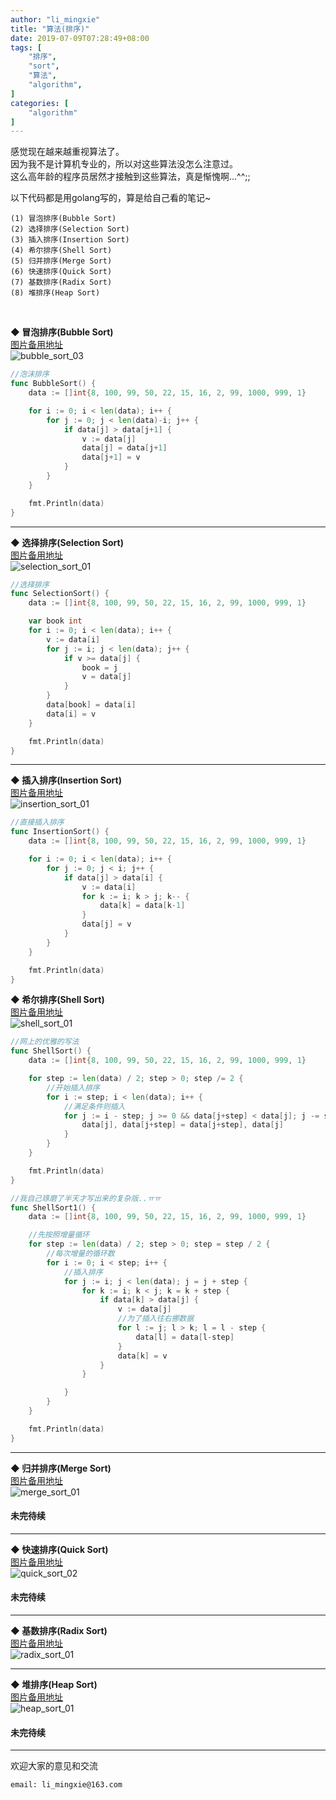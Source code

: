 ```yaml
---
author: "li_mingxie"
title: "算法(排序)"
date: 2019-07-09T07:28:49+08:00
tags: [
    "排序",
    "sort",
    "算法",
    "algorithm",
]
categories: [
    "algorithm"
]
---
```


感觉现在越来越重视算法了。<!--more-->  
因为我不是计算机专业的，所以对这些算法没怎么注意过。  
这么高年龄的程序员居然才接触到这些算法，真是惭愧啊...^^;;

以下代码都是用golang写的，算是给自己看的笔记~

```
(1) 冒泡排序(Bubble Sort)
(2) 选择排序(Selection Sort)
(3) 插入排序(Insertion Sort)
(4) 希尔排序(Shell Sort)
(5) 归并排序(Merge Sort)
(6) 快速排序(Quick Sort)
(7) 基数排序(Radix Sort)
(8) 堆排序(Heap Sort)
```

<br/>

**◆ 冒泡排序(Bubble Sort)**  
[图片备用地址](https://pangpangimg.oss-cn-beijing.aliyuncs.com/gif/sort/bubble_sort_03.gif)  
![bubble_sort_03](https://pangpangimg.oss-cn-beijing.aliyuncs.com/gif/sort/bubble_sort_03.gif)

```go
//泡沫排序
func BubbleSort() {
	data := []int{8, 100, 99, 50, 22, 15, 16, 2, 99, 1000, 999, 1}

	for i := 0; i < len(data); i++ {
		for j := 0; j < len(data)-i; j++ {
			if data[j] > data[j+1] {
				v := data[j]
				data[j] = data[j+1]
				data[j+1] = v
			}
		}
	}

	fmt.Println(data)
}
```

--------------------------------------------
**◆ 选择排序(Selection Sort)**  
[图片备用地址](https://pangpangimg.oss-cn-beijing.aliyuncs.com/gif/sort/selection_sort_01.gif)  
![selection_sort_01](https://pangpangimg.oss-cn-beijing.aliyuncs.com/gif/sort/selection_sort_01.gif)  

```go
//选择排序
func SelectionSort() {
	data := []int{8, 100, 99, 50, 22, 15, 16, 2, 99, 1000, 999, 1}

	var book int
	for i := 0; i < len(data); i++ {
		v := data[i]
		for j := i; j < len(data); j++ {
			if v >= data[j] {
				book = j
				v = data[j]
			}
		}
		data[book] = data[i]
		data[i] = v
	}

	fmt.Println(data)
}
```

--------------------------------------------
**◆ 插入排序(Insertion Sort)**  
[图片备用地址](https://pangpangimg.oss-cn-beijing.aliyuncs.com/gif/sort/insertion_sort_01.gif)  
![insertion_sort_01](https://pangpangimg.oss-cn-beijing.aliyuncs.com/gif/sort/insertion_sort_01.gif)  

```go
//直接插入排序
func InsertionSort() {
	data := []int{8, 100, 99, 50, 22, 15, 16, 2, 99, 1000, 999, 1}

	for i := 0; i < len(data); i++ {
		for j := 0; j < i; j++ {
			if data[j] > data[i] {
				v := data[i]
				for k := i; k > j; k-- {
					data[k] = data[k-1]
				}
				data[j] = v
			}
		}
	}

	fmt.Println(data)
}
```

**◆ 希尔排序(Shell Sort)**  
[图片备用地址](https://pangpangimg.oss-cn-beijing.aliyuncs.com/gif/sort/shell_sort_01.gif)  
![shell_sort_01](https://pangpangimg.oss-cn-beijing.aliyuncs.com/gif/sort/shell_sort_01.gif)  

```go
//网上的优雅的写法
func ShellSort() {
	data := []int{8, 100, 99, 50, 22, 15, 16, 2, 99, 1000, 999, 1}

	for step := len(data) / 2; step > 0; step /= 2 {
		//开始插入排序
		for i := step; i < len(data); i++ {
			//满足条件则插入
			for j := i - step; j >= 0 && data[j+step] < data[j]; j -= step {
				data[j], data[j+step] = data[j+step], data[j]
			}
		}
	}

	fmt.Println(data)
}

//我自己琢磨了半天才写出来的复杂版..ㅠㅠ
func ShellSort1() {
	data := []int{8, 100, 99, 50, 22, 15, 16, 2, 99, 1000, 999, 1}

	//先按照增量循环
	for step := len(data) / 2; step > 0; step = step / 2 {
		//每次增量的循环数
		for i := 0; i < step; i++ {
			//插入排序
			for j := i; j < len(data); j = j + step {
				for k := i; k < j; k = k + step {
					if data[k] > data[j] {
						v := data[j]
						//为了插入往右挪数据
						for l := j; l > k; l = l - step {
							data[l] = data[l-step]
						}
						data[k] = v
					}
				}

			}
		}
	}

	fmt.Println(data)
}
```

--------------------------------------------
**◆ 归并排序(Merge Sort)**  
[图片备用地址](https://pangpangimg.oss-cn-beijing.aliyuncs.com/gif/sort/merge_sort_01.gif)  
![merge_sort_01](https://pangpangimg.oss-cn-beijing.aliyuncs.com/gif/sort/merge_sort_01.gif)  
#### **未完待续**

--------------------------------------------
**◆ 快速排序(Quick Sort)**  
[图片备用地址](https://pangpangimg.oss-cn-beijing.aliyuncs.com/gif/sort/quick_sort_02.gif)  
![quick_sort_02](https://pangpangimg.oss-cn-beijing.aliyuncs.com/gif/sort/quick_sort_02.gif)  
#### **未完待续**
--------------------------------------------
**◆ 基数排序(Radix Sort)**  
[图片备用地址](https://pangpangimg.oss-cn-beijing.aliyuncs.com/gif/sort/radix_sort_01.gif)  
![radix_sort_01](https://pangpangimg.oss-cn-beijing.aliyuncs.com/gif/sort/radix_sort_01.gif)  

--------------------------------------------
**◆ 堆排序(Heap Sort)**  
[图片备用地址](https://pangpangimg.oss-cn-beijing.aliyuncs.com/gif/sort/heap_sort_01.gif)  
![heap_sort_01](https://pangpangimg.oss-cn-beijing.aliyuncs.com/gif/sort/heap_sort_01.gif) 
#### **未完待续**

----------------------------------------------
欢迎大家的意见和交流

`email: li_mingxie@163.com`